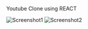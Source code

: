 Youtube Clone using REACT 

![Screenshot1](https://user-images.githubusercontent.com/65489080/102238654-ff9bce80-3f1b-11eb-9f72-2e6b8b7dbef9.png)
![Screenshot2](https://user-images.githubusercontent.com/65489080/102238669-0296bf00-3f1c-11eb-92eb-232f8cc0e3b8.png)
